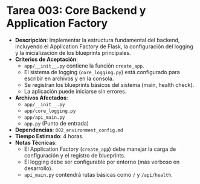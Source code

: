 # Tarea 003: Core Backend y Application Factory

- **Descripción**: Implementar la estructura fundamental del backend, incluyendo el Application Factory de Flask, la configuración del logging y la inicialización de los blueprints principales.
- **Criterios de Aceptación**:
  - `app/__init__.py` contiene la función `create_app`.
  - El sistema de logging (`core_logging.py`) está configurado para escribir en archivos y en la consola.
  - Se registran los blueprints básicos del sistema (main, health check).
  - La aplicación puede iniciarse sin errores.
- **Archivos Afectados**:
  - `app/__init__.py`
  - `app/core_logging.py`
  - `app/api_main.py`
  - `app.py` (Punto de entrada)
- **Dependencias**: `002_environment_config.md`
- **Tiempo Estimado**: 4 horas.
- **Notas Técnicas**:
  - El Application Factory (`create_app`) debe manejar la carga de configuración y el registro de blueprints.
  - El logging debe ser configurable por entorno (más verboso en desarrollo).
  - `api_main.py` contendrá rutas básicas como `/` y `/api/health`. 